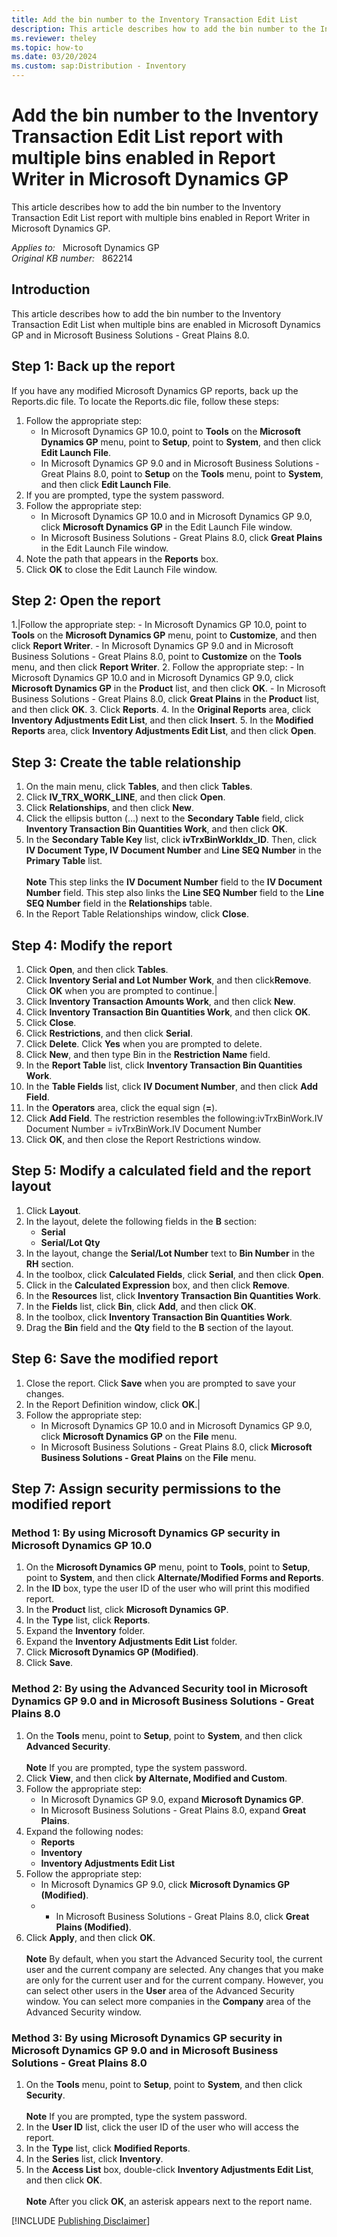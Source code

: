 ```yaml
---
title: Add the bin number to the Inventory Transaction Edit List
description: This article describes how to add the bin number to the Inventory Transaction Edit List report with multiple bins enabled in Report Writer in Microsoft Dynamics GP.
ms.reviewer: theley
ms.topic: how-to
ms.date: 03/20/2024
ms.custom: sap:Distribution - Inventory
---
```

# Add the bin number to the Inventory Transaction Edit List report with multiple bins enabled in Report Writer in Microsoft Dynamics GP

This article describes how to add the bin number to the Inventory Transaction Edit List report with multiple bins enabled in Report Writer in Microsoft Dynamics GP.

_Applies to:_ &nbsp; Microsoft Dynamics GP  
_Original KB number:_ &nbsp; 862214

## Introduction

This article describes how to add the bin number to the Inventory Transaction Edit List when multiple bins are enabled in Microsoft Dynamics GP and in Microsoft Business Solutions - Great Plains 8.0.

## Step 1: Back up the report

If you have any modified Microsoft Dynamics GP reports, back up the Reports.dic file. To locate the Reports.dic file, follow these steps:

1. Follow the appropriate step:
    - In Microsoft Dynamics GP 10.0, point to **Tools** on the **Microsoft Dynamics GP** menu, point to **Setup**, point to **System**, and then click **Edit Launch File**.
    - In Microsoft Dynamics GP 9.0 and in Microsoft Business Solutions - Great Plains 8.0, point to **Setup** on the **Tools** menu, point to **System**, and then click **Edit Launch File**.
2. If you are prompted, type the system password.
3. Follow the appropriate step:
    - In Microsoft Dynamics GP 10.0 and in Microsoft Dynamics GP 9.0, click **Microsoft Dynamics GP** in the Edit Launch File window.
    - In Microsoft Business Solutions - Great Plains 8.0, click **Great Plains** in the Edit Launch File window.
4. Note the path that appears in the **Reports** box.
5. Click **OK** to close the Edit Launch File window.

## Step 2: Open the report

1.|Follow the appropriate step:
    - In Microsoft Dynamics GP 10.0, point to **Tools** on the **Microsoft Dynamics GP** menu, point to **Customize**, and then click **Report Writer**.
    - In Microsoft Dynamics GP 9.0 and in Microsoft Business Solutions - Great Plains 8.0, point to **Customize** on the **Tools** menu, and then click **Report Writer**.
2. Follow the appropriate step:
    - In Microsoft Dynamics GP 10.0 and in Microsoft Dynamics GP 9.0, click **Microsoft Dynamics GP** in the **Product** list, and then click **OK**.
    - In Microsoft Business Solutions - Great Plains 8.0, click **Great Plains** in the **Product** list, and then click **OK**.
3. Click **Reports**.
4. In the **Original Reports** area, click **Inventory Adjustments Edit List**, and then click **Insert**.
5. In the **Modified Reports** area, click **Inventory Adjustments Edit List**, and then click **Open**.

## Step 3: Create the table relationship

1. On the main menu, click **Tables**, and then click **Tables**.
2. Click **IV_TRX_WORK_LINE**, and then click **Open**.
3. Click **Relationships**, and then click **New**.
4. Click the ellipsis button (...) next to the **Secondary Table** field, click **Inventory Transaction Bin Quantities Work**, and then click **OK**.
5. In the **Secondary Table Key** list, click **ivTrxBinWorkIdx_ID**. Then, click **IV Document Type, IV Document Number** and **Line SEQ Number** in the **Primary Table** list.</br></br>**Note** This step links the **IV Document Number** field to the **IV Document Number** field. This step also links the **Line SEQ Number** field to the **Line SEQ Number** field in the **Relationships** table.
6. In the Report Table Relationships window, click **Close**.

## Step 4: Modify the report

1. Click **Open**, and then click **Tables**.
2. Click **Inventory Serial and Lot Number Work**, and then click**Remove**. Click **OK** when you are prompted to continue.|
3. Click **Inventory Transaction Amounts Work**, and then click **New**.
4. Click **Inventory Transaction Bin Quantities Work**, and then click **OK**.
5. Click **Close**.
6. Click **Restrictions**, and then click **Serial**.
7. Click **Delete**. Click **Yes** when you are prompted to delete.
8. Click **New**, and then type Bin in the **Restriction Name** field.
9. In the **Report Table** list, click **Inventory Transaction Bin Quantities Work**.
10. In the **Table Fields** list, click **IV Document Number**, and then click **Add Field**.
11. In the **Operators** area, click the equal sign (**=**).
12. Click **Add Field**. The restriction resembles the following:ivTrxBinWork.IV Document Number = ivTrxBinWork.IV Document Number
13. Click **OK**, and then close the Report Restrictions window.

## Step 5: Modify a calculated field and the report layout

1. Click **Layout**.
1. In the layout, delete the following fields in the **B** section:
    - **Serial**
    - **Serial/Lot Qty**
1. In the layout, change the **Serial/Lot Number** text to **Bin Number** in the **RH** section.
1. In the toolbox, click **Calculated Fields**, click **Serial**, and then click **Open**.
1. Click in the **Calculated Expression** box, and then click **Remove**.
1. In the **Resources** list, click **Inventory Transaction Bin Quantities Work**.
1. In the **Fields** list, click **Bin**, click **Add**, and then click **OK**.
1. In the toolbox, click **Inventory Transaction Bin Quantities Work**.
1. Drag the **Bin** field and the **Qty** field to the **B** section of the layout.

## Step 6: Save the modified report

1. Close the report. Click **Save** when you are prompted to save your changes.
2. In the Report Definition window, click **OK**.|
3. Follow the appropriate step:
    - In Microsoft Dynamics GP 10.0 and in Microsoft Dynamics GP 9.0, click **Microsoft Dynamics GP** on the **File** menu.
    - In Microsoft Business Solutions - Great Plains 8.0, click **Microsoft Business Solutions - Great Plains** on the **File** menu.

## Step 7: Assign security permissions to the modified report

### Method 1: By using Microsoft Dynamics GP security in Microsoft Dynamics GP 10.0

1. On the **Microsoft Dynamics GP** menu, point to **Tools**, point to **Setup**, point to **System**, and then click **Alternate/Modified Forms and Reports**.
2. In the **ID** box, type the user ID of the user who will print this modified report.
3. In the **Product** list, click **Microsoft Dynamics GP**.
4. In the **Type** list, click **Reports**.
5. Expand the **Inventory** folder.
6. Expand the **Inventory Adjustments Edit List** folder.
7. Click **Microsoft Dynamics GP (Modified)**.
8. Click **Save**.

### Method 2: By using the Advanced Security tool in Microsoft Dynamics GP 9.0 and in Microsoft Business Solutions - Great Plains 8.0

1. On the **Tools** menu, point to **Setup**, point to **System**, and then click **Advanced Security**.</br></br>**Note** If you are prompted, type the system password.
2. Click **View**, and then click **by Alternate, Modified and Custom**.
3. Follow the appropriate step:
    - In Microsoft Dynamics GP 9.0, expand **Microsoft Dynamics GP**.
    - In Microsoft Business Solutions - Great Plains 8.0, expand **Great Plains**.
4. Expand the following nodes:
    - **Reports**
    - **Inventory**
    - **Inventory Adjustments Edit List**
5. Follow the appropriate step:
    - In Microsoft Dynamics GP 9.0, click **Microsoft Dynamics GP (Modified)**.
    - - In Microsoft Business Solutions - Great Plains 8.0, click **Great Plains (Modified)**.
6. Click **Apply**, and then click **OK**.</br></br>**Note** By default, when you start the Advanced Security tool, the current user and the current company are selected. Any changes that you make are only for the current user and for the current company. However, you can select other users in the **User** area of the Advanced Security window. You can select more companies in the **Company** area of the Advanced Security window.

### Method 3: By using Microsoft Dynamics GP security in Microsoft Dynamics GP 9.0 and in Microsoft Business Solutions - Great Plains 8.0

1. On the **Tools** menu, point to **Setup**, point to **System**, and then click **Security**.</br></br>**Note** If you are prompted, type the system password.
2. In the **User ID** list, click the user ID of the user who will access the report.
3. In the **Type** list, click **Modified Reports**.
4. In the **Series** list, click **Inventory**.
5. In the **Access List** box, double-click **Inventory Adjustments Edit List**, and then click **OK**.</br></br>**Note** After you click **OK**, an asterisk appears next to the report name.

[!INCLUDE [Publishing Disclaimer](../../includes/publishing-disclaimer.md)]
